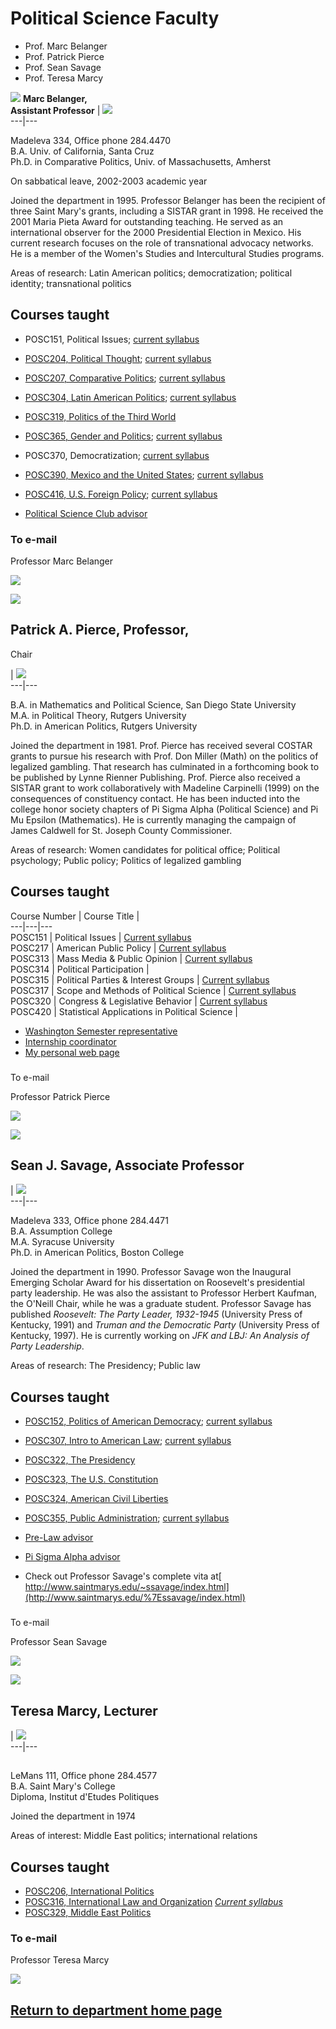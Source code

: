 #  Political Science Faculty

  * Prof. Marc Belanger
  * Prof. Patrick Pierce
  * Prof. Sean Savage
  * Prof. Teresa Marcy

![](Line009.gif) **Marc Belanger,**  
**Assistant Professor** |  ![](mbelanger.jpg)  
---|---  
  
Madeleva 334, Office phone 284.4470  
B.A. Univ. of California, Santa Cruz  
Ph.D. in Comparative Politics, Univ. of Massachusetts, Amherst

On sabbatical leave, 2002-2003 academic year

Joined the department in 1995. Professor Belanger has been the recipient of
three Saint Mary's grants, including a SISTAR grant in 1998. He received the
2001 Maria Pieta Award for outstanding teaching. He served as an international
observer for the 2000 Presidential Election in Mexico. His current research
focuses on the role of transnational advocacy networks. He is a member of the
Women's Studies and Intercultural Studies programs.

Areas of research: Latin American politics; democratization; political
identity; transnational politics  
    


##  Courses taught

* POSC151, Political Issues; [current syllabus](151f01.html)
* [POSC204, Political Thought](204.html); [current syllabus](204f01.html)
* [POSC207, Comparative Politics](207.html); [current syllabus](207f01.html)
* [POSC304, Latin American Politics](304.html); [current syllabus](304f01.html)
* [POSC319, Politics of the Third World](319.html)
* [POSC365, Gender and Politics](365.html); [current syllabus](365f01.html)
* POSC370, Democratization; [current syllabus](370f01.html)
* [POSC390, Mexico and the United States](390.html); [current syllabus](390f01.html)
* [POSC416, U.S. Foreign Policy](416.html); [current syllabus](416f01.html)
  




* [Political Science Club advisor](club.html)

###  

###  To e-mail

 Professor Marc Belanger

[![](email.gif)](mailto:belanger@saintmarys.edu)  
    
    

![](Line009.gif)

##  Patrick A. Pierce, Professor,  
Chair

|  ![](ppierce.jpg)  
---|---  
  
B.A. in Mathematics and Political Science, San Diego State University  
M.A. in Political Theory, Rutgers University  
Ph.D. in American Politics, Rutgers University

Joined the department in 1981. Prof. Pierce has received several COSTAR grants
to pursue his research with Prof. Don Miller (Math) on the politics of
legalized gambling. That research has culminated in a forthcoming book to be
published by Lynne Rienner Publishing. Prof. Pierce also received a SISTAR
grant to work collaboratively with Madeline Carpinelli (1999) on the
consequences of constituency contact. He has been inducted into the college
honor society chapters of Pi Sigma Alpha (Political Science) and Pi Mu Epsilon
(Mathematics). He is currently managing the campaign of James Caldwell for St.
Joseph County Commissioner.

Areas of research: Women candidates for political office; Political
psychology; Public policy; Politics of legalized gambling

##  Courses taught

 Course Number | Course Title |  
---|---|---  
POSC151 | Political Issues |  [Current syllabus](syll151.html)  
POSC217 | American Public Policy |   [Current syllabus](syll217.html)  
POSC313  | Mass Media & Public Opinion |   [Current syllabus](syll313.html)  
POSC314 | Political Participation |  
POSC315 | Political Parties & Interest Groups |   [Current
syllabus](syll315.html)  
POSC317 | Scope and Methods of Political Science |   [Current
syllabus](syll317.htm)  
POSC320 | Congress & Legislative Behavior |   [Current syllabus](syll320.html)  
POSC420 | Statistical Applications in Political Science |  
* [Washington Semester representative](washsem.html)
* [Internship coordinator](intern.html)
* [My personal web page](http://www.saintmarys.edu/~ppierce)

###  

To e-mail

 Professor Patrick Pierce

[![](email.gif)](mailto:ppierce@saintmarys.edu)  
    
    

![](Line009.gif)

##  Sean J. Savage, Associate Professor

|  ![](ssavage.jpg)  
---|---  
  
Madeleva 333, Office phone 284.4471  
B.A. Assumption College  
M.A. Syracuse University  
Ph.D. in American Politics, Boston College

Joined the department in 1990. Professor Savage won the Inaugural Emerging
Scholar Award for his dissertation on Roosevelt's presidential party
leadership. He was also the assistant to Professor Herbert Kaufman, the
O'Neill Chair, while he was a graduate student. Professor Savage has published
_Roosevelt: The Party Leader, 1932-1945_ (University Press of Kentucky, 1991)
and _Truman and the Democratic Party_ (University Press of Kentucky, 1997). He
is currently working on _JFK and LBJ: An Analysis of Party Leadership_.

Areas of research: The Presidency; Public law  
    


##  Courses taught

* [POSC152, Politics of American Democracy](152.html); [current syllabus](152f01.html)
* [POSC307, Intro to American Law](307.html); [current syllabus](307f01.html)
* [POSC322, The Presidency](322.html)
* [POSC323, The U.S. Constitution](323.html)
* [POSC324, American Civil Liberties](324.html)
* [POSC355, Public Administration](355.html); [current syllabus](355f01.html)
  




* [Pre-Law advisor](prelaw.html)
* [Pi Sigma Alpha advisor](PISIGMA1.html)
* Check out Professor Savage's complete vita at[ http://www.saintmarys.edu/~ssavage/index.html](http://www.saintmarys.edu/%7Essavage/index.html)

###  

To e-mail

 Professor Sean Savage

[![](email.gif)](mailto:ssavage@saintmarys.edu)  
    
    

![](Line009.gif)

##  Teresa Marcy, Lecturer

|  ![](tmarcy.jpg)  
---|---  
  
##  

LeMans 111, Office phone 284.4577  
B.A. Saint Mary's College  
Diploma, Institut d'Etudes Politiques

Joined the department in 1974

Areas of interest: Middle East politics; international relations  
    


##  Courses taught

* [POSC206, International Politics](206.html)
* [POSC316, International Law and Organization](316.html) _[Current syllabus](316syll.htm)_
* [POSC329, Middle East Politics](329.html)

###  To e-mail

 Professor Teresa Marcy

[![](email.gif)](mailto:tmarcy@saintmarys.edu)

##  [Return to department home page](index.html)

